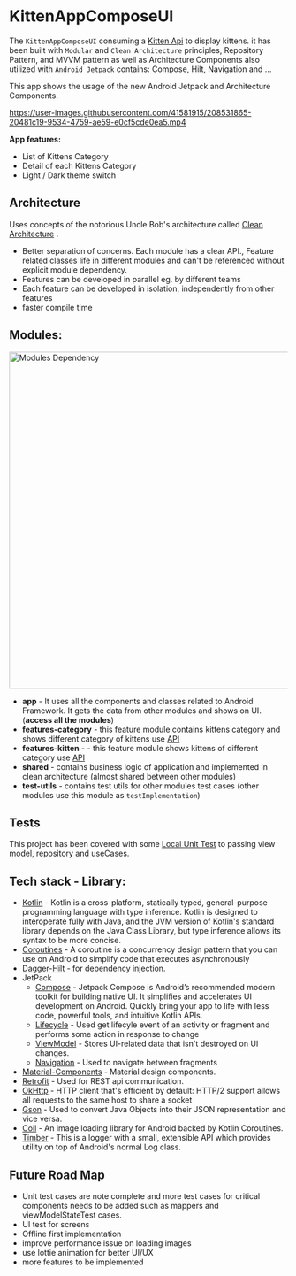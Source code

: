 # KittenAppComposeUI

The `KittenAppComposeUI` consuming
a [Kitten Api](https://docs.thecatapi.com/api-reference/images/images-search) to display kittens. it
has been built with `Modular` and `Clean Architecture` principles, Repository Pattern, and MVVM
pattern as well as Architecture Components also
utilized with `Android Jetpack` contains: Compose, Hilt, Navigation and ...

This app shows the usage of the new Android Jetpack and Architecture Components.

https://user-images.githubusercontent.com/41581915/208531865-20481c19-9534-4759-ae59-e0cf5cde0ea5.mp4

**App features:**

- List of Kittens Category
- Detail of each Kittens Category
- Light / Dark theme switch

## Architecture

Uses concepts of the notorious Uncle Bob's architecture
called [Clean Architecture](https://blog.cleancoder.com/uncle-bob/2012/08/13/the-clean-architecture.html)
.

* Better separation of concerns. Each module has a clear API., Feature related classes life in
  different modules and can't be referenced without explicit module dependency.
* Features can be developed in parallel eg. by different teams
* Each feature can be developed in isolation, independently from other features
* faster compile time

## Modules:

<img width="609" alt="Modules Dependency" src="https://user-images.githubusercontent.com/41581915/208340968-e7cb862b-01a5-4460-a5bc-dfd080dcb74b.png">


* **app** - It uses all the components and classes related to Android Framework. It gets the data
  from other modules and shows on UI. (**access all the modules**)
* **features-category** - this feature module contains kittens category and shows different category
  of kittens use [API]("https://api.thecatapi.com/v1/categories")
* **features-kitten** - - this feature module shows kittens of different category
  use [API]("https://api.thecatapi.com/v1/images/search?limit=10&category_ids=5")
* **shared** - contains business logic of application and implemented in clean architecture (almost
  shared between other modules)
* **test-utils** - contains test utils for other modules test cases (other modules use this module
  as `testImplementation`)

## Tests

This project has been covered with
some [Local Unit Test](https://developer.android.com/training/testing/unit-testing/local-unit-tests)
to passing view model, repository and useCases.

## Tech stack - Library:

- [Kotlin](https://kotlinlang.org/) - Kotlin is a cross-platform, statically typed, general-purpose
  programming language with type inference. Kotlin is designed to interoperate fully with Java, and
  the JVM version of Kotlin's standard library depends on the Java Class Library, but type inference
  allows its syntax to be more concise.
- [Coroutines](https://github.com/Kotlin/kotlinx.coroutines) - A coroutine is a concurrency design
  pattern that you can use on Android to simplify code that executes asynchronously
- [Dagger-Hilt](https://developer.android.com/training/dependency-injection/hilt-android) - for
  dependency injection.
- JetPack
    - [Compose]("https://developer.android.com/jetpack/compose") - Jetpack Compose is Android’s
      recommended modern toolkit for building native UI. It simplifies and accelerates UI
      development on Android. Quickly bring your app to life with less code, powerful tools, and
      intuitive Kotlin APIs.
    - [Lifecycle](https://developer.android.com/jetpack/androidx/releases/lifecycle) - Used get
      lifecyle event of an activity or fragment and performs some action in response to change
    - [ViewModel](https://developer.android.com/topic/libraries/architecture/viewmodel) - Stores
      UI-related data that isn't destroyed on UI changes.
    - [Navigation](https://developer.android.com/guide/navigation/navigation-getting-started) - Used
      to navigate between fragments
- [Material-Components](https://github.com/material-components/material-components-android) -
  Material design components.
- [Retrofit](https://github.com/square/retrofit) - Used for REST api communication.
- [OkHttp](http://square.github.io/okhttp/) - HTTP client that's efficient by default: HTTP/2
  support allows all requests to the same host to share a socket
- [Gson](https://github.com/google/gson) - Used to convert Java Objects into their JSON
  representation and vice versa.
- [Coil](https://github.com/coil-kt/coil) - An image loading library for Android backed by Kotlin
  Coroutines.
- [Timber]("https://github.com/JakeWharton/timber") - This is a logger with a small, extensible API
  which provides utility on top of Android's normal Log class.

## Future Road Map

- Unit test cases are note complete and more test cases for critical components needs to be added
  such as mappers and viewModelStateTest cases.
- UI test for screens
- Offline first implementation
- improve performance issue on loading images
- use lottie animation for better UI/UX
- more features to be implemented


